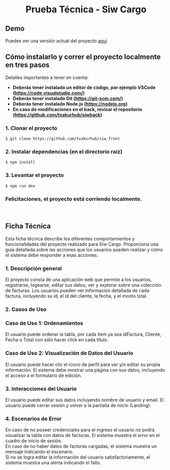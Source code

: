 <p align="center">
<h1 style="text-align: center;">Prueba Técnica - Siw Cargo</h1>

## Demo

Puedes ver una versión actual del proyecto [aquí](https://siw-front.vercel.app/)

## Cómo instalarlo y correr el proyecto localmente en tres pasos

Detalles importantes a tener en cuenta:

- **Deberás tener instalado un editor de código, por ejemplo VSCode (https://code.visualstudio.com/)**
- **Deberás tener instalado Git (https://git-scm.com/)**
- **Deberás tener instalado Node.js (https://nodejs.org)**
- **En caso de modificaciones en el back, revisar el repositorio (https://github.com/txakurhub/siwback)**

### 1. Clonar el proyecto

```
$ git clone https://github.com/txakurhub/siw_front
```

### 2. Instalar dependencias (en el directorio raíz)

```
$ npm install
```

### 3. Levantar el proyecto

```
$ npm run dev
```

### Felicitaciones, el proyecto está corriendo localmente.

<br/>

## Ficha Técnica

Esta ficha técnica describe los diferentes comportamientos y funcionalidades del proyecto realizado para Siw Cargo. Proporciona una guía detallada sobre las acciones que los usuarios pueden realizar y cómo el sistema debe responder a esas acciones.

### 1. Descripción general

El proyecto consta de una aplicación web que permite a los usuarios, registrarse, logearse, editar sus datos, ver y explorar sobre una colección de facturas. Los usuarios pueden ver información detallada de cada factura, incluyendo su id, el id del cliente, la fecha, y el monto total.

### 2. Casos de Uso

### Caso de Uso 1: Ordenamientos
El usuario puede ordenar la tabla, por cada item ya sea idFactura, Cliente, Fecha o Total con sólo hacer click en cada título.

### Caso de Uso 2: Visualización de Datos del Usuario

El usuario puede hacer clic el ícono de perfil para ver y/o editar su propia información.
El sistema debe mostrar una página con sus datos, incluyendo el acceso a el formulario de edición.

### 3. Interacciones del Usuario

El usuario puede editar sus datos incluyendo nombre de usuario y email.
El usuario puede cerrar sesión y volver a la pantalla de inicio (Landing).

### 4. Escenarios de Error

En caso de no poseer credenciales para el ingreso el usuario no podrá visualizar la tabla con datos de facturas. El sistema muestra el error en el cuadro de inicio de sesión. <br/>
En caso de no haber datos de facturas cargadas, el sistema muestra un mensaje indicando el escenario.<br/>
Si no se logra editar la información del usuario satisfactoriamente, el sistema muestra una alerta indicando el fallo.

